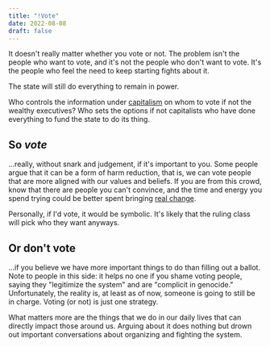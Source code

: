 ```yaml
---
title: "!Vote"
date: 2022-08-08
draft: false
---
```

It doesn't really matter whether you vote or not.
The problem isn't the people who want to vote, and it's not the people
who don't want to vote. It's the people who feel the need to keep
starting fights about it.

The state will still do everything to remain in power.

Who controls the information under [capitalism](/capitalism) on whom to
vote if not the wealthy executives? Who sets the options if not
capitalists who have done everything to fund the state to do its thing.

## So *vote*

...really, without snark and judgement, if it's important to you.
Some people argue that it can be a
form of harm reduction, that is, we can vote people that are more
aligned with our values and beliefs. If you are from this crowd, know
that there are people you can't convince, and the time and energy you
spend trying could be better spent bringing [real change](/revolution).

Personally, if I'd vote, it would be symbolic. It's likely that the
ruling class will pick who they want anyways.

## Or don't vote

...if you believe we have more important things to do than
filling out a ballot. Note to people in this side: it helps no one if
you shame voting people, saying they "legitimize the system" and are
"complicit in genocide." Unfortunately, the reality is, at least as of
now, someone is going to still be in charge. Voting (or not) is just one
strategy.

What matters more are the things that we do in our daily lives that can
directly impact those around us. Arguing about it does nothing but drown
out important conversations about organizing and fighting the system.

